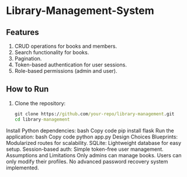 # Library-Management-System

## Features
1. CRUD operations for books and members.
2. Search functionality for books.
3. Pagination.
4. Token-based authentication for user sessions.
5. Role-based permissions (admin and user).

## How to Run
1. Clone the repository:
   ```cmd
   git clone https://github.com/your-repo/library-management.git
   cd library-management
Install Python dependencies:
bash
Copy code
pip install flask
Run the application:
bash
Copy code
python app.py
Design Choices
Blueprints: Modularized routes for scalability.
SQLite: Lightweight database for easy setup.
Session-based auth: Simple token-free user management.
Assumptions and Limitations
Only admins can manage books.
Users can only modify their profiles.
No advanced password recovery system implemented.
